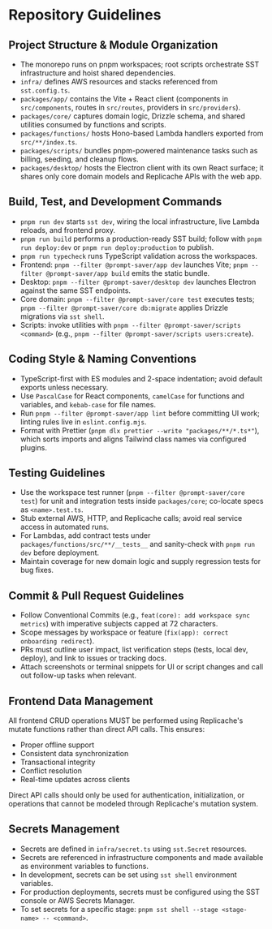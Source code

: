 # Repository Guidelines

## Project Structure & Module Organization

- The monorepo runs on pnpm workspaces; root scripts orchestrate SST infrastructure and hoist shared dependencies.
- `infra/` defines AWS resources and stacks referenced from `sst.config.ts`.
- `packages/app/` contains the Vite + React client (components in `src/components`, routes in `src/routes`, providers in `src/providers`).
- `packages/core/` captures domain logic, Drizzle schema, and shared utilities consumed by functions and scripts.
- `packages/functions/` hosts Hono-based Lambda handlers exported from `src/**/index.ts`.
- `packages/scripts/` bundles pnpm-powered maintenance tasks such as billing, seeding, and cleanup flows.
- `packages/desktop/` hosts the Electron client with its own React surface; it shares only core domain models and Replicache APIs with the web app.

## Build, Test, and Development Commands

- `pnpm run dev` starts `sst dev`, wiring the local infrastructure, live Lambda reloads, and frontend proxy.
- `pnpm run build` performs a production-ready SST build; follow with `pnpm run deploy:dev` or `pnpm run deploy:production` to publish.
- `pnpm run typecheck` runs TypeScript validation across the workspaces.
- Frontend: `pnpm --filter @prompt-saver/app dev` launches Vite; `pnpm --filter @prompt-saver/app build` emits the static bundle.
- Desktop: `pnpm --filter @prompt-saver/desktop dev` launches Electron against the same SST endpoints.
- Core domain: `pnpm --filter @prompt-saver/core test` executes tests; `pnpm --filter @prompt-saver/core db:migrate` applies Drizzle migrations via `sst shell`.
- Scripts: invoke utilities with `pnpm --filter @prompt-saver/scripts <command>` (e.g., `pnpm --filter @prompt-saver/scripts users:create`).

## Coding Style & Naming Conventions

- TypeScript-first with ES modules and 2-space indentation; avoid default exports unless necessary.
- Use `PascalCase` for React components, `camelCase` for functions and variables, and `kebab-case` for file names.
- Run `pnpm --filter @prompt-saver/app lint` before committing UI work; linting rules live in `eslint.config.mjs`.
- Format with Prettier (`pnpm dlx prettier --write "packages/**/*.ts*"`), which sorts imports and aligns Tailwind class names via configured plugins.

## Testing Guidelines

- Use the workspace test runner (`pnpm --filter @prompt-saver/core test`) for unit and integration tests inside `packages/core`; co-locate specs as `<name>.test.ts`.
- Stub external AWS, HTTP, and Replicache calls; avoid real service access in automated runs.
- For Lambdas, add contract tests under `packages/functions/src/**/__tests__` and sanity-check with `pnpm run dev` before deployment.
- Maintain coverage for new domain logic and supply regression tests for bug fixes.

## Commit & Pull Request Guidelines

- Follow Conventional Commits (e.g., `feat(core): add workspace sync metrics`) with imperative subjects capped at 72 characters.
- Scope messages by workspace or feature (`fix(app): correct onboarding redirect`).
- PRs must outline user impact, list verification steps (tests, local dev, deploy), and link to issues or tracking docs.
- Attach screenshots or terminal snippets for UI or script changes and call out follow-up tasks when relevant.

## Frontend Data Management

All frontend CRUD operations MUST be performed using Replicache's mutate functions rather than direct API calls. This ensures:

- Proper offline support
- Consistent data synchronization
- Transactional integrity
- Conflict resolution
- Real-time updates across clients

Direct API calls should only be used for authentication, initialization, or operations that cannot be modeled through Replicache's mutation system.

## Secrets Management

- Secrets are defined in `infra/secret.ts` using `sst.Secret` resources.
- Secrets are referenced in infrastructure components and made available as environment variables to functions.
- In development, secrets can be set using `sst shell` environment variables.
- For production deployments, secrets must be configured using the SST console or AWS Secrets Manager.
- To set secrets for a specific stage: `pnpm sst shell --stage <stage-name> -- <command>`.
